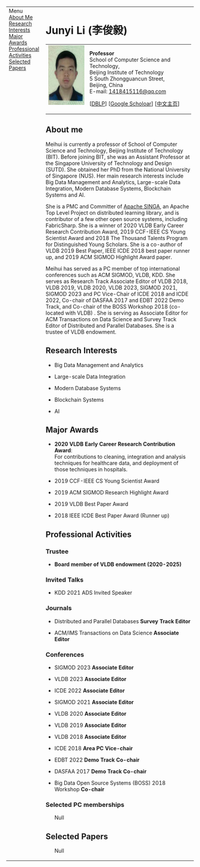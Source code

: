 <link rel="stylesheet" href="./files/jemdoc.css" type="text/css">
<title>Junyi Li (李俊毅)</title>
</head>
<body>
<table summary="Table for page layout." id="tlayout">
<tbody><tr valign="top">
<td id="layout-menu">
<div class="menu-category">Menu</div>
<div class="menu-item"><a href="#bio">About Me</a></div>
<div class="menu-item"><a href="#interests">Research Interests</a></div>
<div class="menu-item"><a href="#awards">Major Awards</a></div>
<div class="menu-item"><a href="#activities">Professional Activities</a></div>
<div class="menu-item"><a href="#papers">Selected Papers</a></div>
</td>
<td id="layout-content">
<div id="toptitle">
<h1>Junyi Li (李俊毅) </h1>
</div>
<table class="imgtable"><tbody><tr><td>
<a href=""><img src="./zhengjianzhao.jpg" alt="alt text" height="160px"></a>&nbsp;</td>
<td align="left"><p><b>Professor</b><br>
School of Computer Science and Technology,<br>
Beijing Institute of Technology <br>
5 South Zhongguancun Street, <br>
Beijing, China <br> 
E-mail: <a href="mailto:meihui_zhang@bit.edu.cn">1418415116@qq.com</a></p>
<p>[<a href="https://dblp.org/pid/08/7259.html">DBLP</a>]	[<a href="https://scholar.google.com/citations?user=DuLgpaQAAAAJ&hl=en">Google Scholoar</a>]	[<a href="./index.md">中文主页</a>]</p>
</td></tr></tbody></table>
<div id="bio">
<h2>About me</h2>
<p>Meihui is currently a professor of School of Computer Science and Technology, Beijing Institute of Technology (BIT). Before joining BIT, she was an Assistant Professor at the Singapore University of Technology and Design (SUTD). She obtained her PhD from the National University of Singapore (NUS). Her main research interests include Big Data Management and Analytics, Large-scale Data Integration, Modern Database Systems, Blockchain Systems and AI.</p>

<p>She is a PMC and Committer of <a href="https://singa.apache.org/docs/team-list/">Apache SINGA</a>, an Apache Top Level Project on distributed learning library, and is contributor of a few other open source systems, including FabricSharp. She is a winner of 2020 VLDB Early Career Research Contribution Award, 2019 CCF-IEEE CS Young Scientist Award and 2018 The Thousand Talents Program for Distinguished Young Scholars. She is a co-author of VLDB 2019 Best Paper, IEEE ICDE 2018 best paper runner up, and 2019 ACM SIGMOD Highlight Award paper.</p>

<p>Meihui has served as a PC member of top international conferences such as ACM SIGMOD, VLDB, KDD. She serves as Research Track Associate Editor of VLDB 2018, VLDB 2019, VLDB 2020, VLDB 2023, SIGMOD 2021, SIGMOD 2023 and PC Vice-Chair of ICDE 2018 and ICDE 2022, Co-chair of DASFAA 2017 and EDBT 2022 Demo Track, and Co-chair of the BOSS Workshop 2018 (co-located with VLDB) . She is serving as Associate Editor for ACM Transactions on Data Science and Survey Track Editor of Distributed and Parallel Databases. She is a trustee of VLDB endowment.</p>
</div>

<div id="interests">
<h2>Research Interests</h2>
<ul>
<li><p>Big Data Management and Analytics</p>
</li>
<li><p>Large-scale Data Integration</p>
</li>
<li><p>Modern Database Systems</p>
</li>
<li><p>Blockchain Systems</p>
</li>
<li><p>AI</p>
</li>
</ul>
</div>

<div id="awards">	
<h2>Major Awards</h2>
<ul>
<li><p><b>2020 VLDB Early Career Research Contribution Award</b>: <br>For contributions to cleaning, integration and analysis techniques for healthcare data, and deployment of those techniques in hospitals.</p>
</li>
<li><p>2019 CCF-IEEE CS Young Scientist Award</p>
</li>
<li><p>2019 ACM SIGMOD Research Highlight Award</p>
</li>
<li><p>2019 VLDB Best Paper Award</p>
</li>
<li><p>2018 IEEE ICDE Best Paper Award (Runner up)</p>
</li>
</ul>
</div>

<div id="activities">
<h2>Professional Activities</h2>	

<h3>Trustee</h3>
<ul>
<li><p><b>Board member of VLDB endowment (2020-2025)</b></p>
</li>
</ul>

<h3>Invited Talks</h3>
<ul>
<li><p>KDD 2021 ADS Invited Speaker</p>
</li>
</ul>

<h3>Journals</h3>
<ul>
<li><p>Distributed and Parallel Databases <b>Survey Track Editor</b></p>
</li>
<li><p>ACM/IMS Transactions on Data Science <b>Associate Editor</b></p>
</li>
</ul>

<h3>Conferences</h3>
<ul>
<li><p>SIGMOD 2023 <b>Associate Editor</b></p>
</li>
<li><p>VLDB 2023 <b>Associate Editor</b></p>
</li>
<li><p>ICDE 2022 <b>Associate Editor</b></p>
</li>
<li><p>SIGMOD 2021 <b>Associate Editor</b></p>
</li>
<li><p>VLDB 2020 <b>Associate Editor</b></p>
</li>
<li><p>VLDB 2019 <b>Associate Editor</b></p>
</li>
<li><p>VLDB 2018 <b>Associate Editor</b></p>
</li>
<li><p>ICDE 2018 <b>Area PC Vice-chair</b></p>
</li>
<li><p>EDBT 2022 <b>Demo Track Co-chair</b></p>
</li>
<li><p>DASFAA 2017 <b>Demo Track Co-chair</b></p>
</li>
<li><p>Big Data Open Source Systems (BOSS) 2018 Workshop <b>Co-chair</b></p>
</li>
</ul>

<h3>Selected PC memberships</h3>
<ul>
Null
</ul>

</div>


<div id="papers">
<h2>Selected Papers</h2>
<ol>
Null
</ol>
